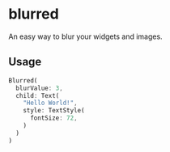 # blurred

An easy way to blur your widgets and images.

## Usage

```dart
Blurred(
  blurValue: 3,
  child: Text(
    "Hello World!",
    style: TextStyle(
      fontSize: 72,
    )
  )
)
```
